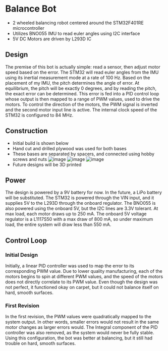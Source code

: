 # Balance Bot #
- 2 wheeled balancing robot centered around the STM32F401RE microcontroller
- Utilizes BNO055 IMU to read euler angles using I2C interface
- 5V DC Motors are driven by L293D IC

## Design ##
The premise of this bot is actually simple: read a sensor, then adjust motor speed based on the error. The STM32 will read euler angles from the IMU using its inertial measurement mode at a rate of 100 Hz.
Based on the placement of my IMU, the pitch determines the angle of error. At equilibrium, the pitch will be exactly 0 degrees, and by reading the pitch, the exact error can be determined. This error is fed into a PID control loop
whose output is then mapped to a range of PWM values, used to drive the motors. To control the direction of the motors, the PWM signal is inverted and the second motor input line is active. The internal clock speed
of the STM32 is configured to 84 MHz.

## Construction ##
- Initial build is shown below
- Hand cut and drilled plywood was used for both bases
- These bases are separated by spacers, and connected using hobby screws and nuts
![image](https://github.com/user-attachments/assets/075075a5-caa8-4c1e-b2ab-431e65b59f97)
![image](https://github.com/user-attachments/assets/7bc06242-e929-4888-a3ab-802111ed4c80)
![image](https://github.com/user-attachments/assets/86369cb9-baa2-450e-8b83-71f13cdc9d10)
- Future designs will be 3D printed

## Power ##
The design is powered by a 9V battery for now. In the future, a LiPo battery will be substituted. The STM32 is powered through the VIN input, and it supplies 5V to the L293D through the onboard regulator. 
The BNO055 is also powered using the onboard 5V, but the I2C lines are 3.3V tolerant. At max load, each motor draws up to 250 mA. The onboard 5V voltage regulator is a L1117S50 with a max draw of 800 mA, 
so under maximum load, the entire system will draw less than 550 mA.

## Control Loop ##
### Initial Design ###
Initially, a linear PID controller was used to map the error to its corresponding PWM value. Due to lower quality manufacturing, each of the motors begins to spin at different PWM values, and the speed of the motors does not directly
correlate to its PWM value. Even though the design was not perfect, it functioned okay on carpet, but it could not balance itself on hard, smooth surfaces.
### First Revision ###
In the first revision, the PWM values were quadratically mapped to the system output. In other words, smaller errors would not result in the same motor changes as larger errors would. The Integral component of the PID 
controller was also removed, as the system would never be fully stable. Using this configuration, the bot was better at balancing, but it still had trouble on hard, smooth surfaces.
